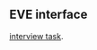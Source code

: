 ## EVE interface

[interview task](https://docs.google.com/document/d/1TJqL7fPH114Fx7ovBjDOMjhX8j39tPMIs_F7gVlAmsg/edit).
